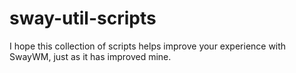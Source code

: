 # sway-util-scripts
I hope this collection of scripts helps improve your experience with SwayWM, just as it has improved mine.
